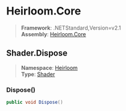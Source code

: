 # Heirloom.Core

> **Framework**: .NETStandard,Version=v2.1  
> **Assembly**: [Heirloom.Core][0]  

## Shader.Dispose

> **Namespace**: [Heirloom][0]  
> **Type**: [Shader][1]  

### Dispose()

```cs
public void Dispose()
```

[0]: ../Heirloom.Core.md
[1]: Heirloom.Shader.md

